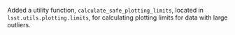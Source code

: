 Added a utility function, ``calculate_safe_plotting_limits``, located in ``lsst.utils.plotting.limits``, for calculating plotting limits for data with large outliers.
